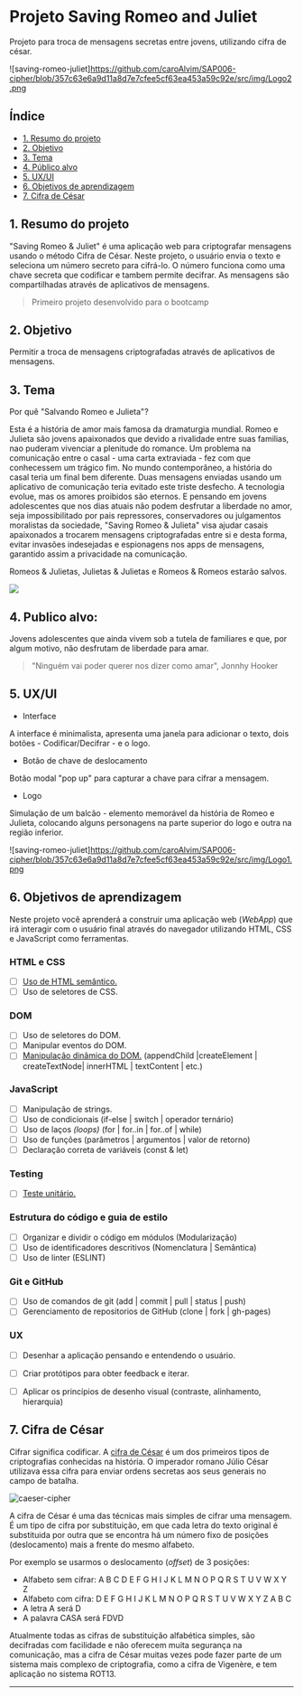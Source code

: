 # Projeto Saving Romeo and Juliet

Projeto para troca de mensagens secretas entre jovens, utilizando cifra de césar.

![saving-romeo-juliet]https://github.com/caroAlvim/SAP006-cipher/blob/357c63e6a9d11a8d7e7cfee5cf63ea453a59c92e/src/img/Logo2.png

## Índice

* [1. Resumo do projeto](#1-resumo-do-projeto)
* [2. Objetivo](#2-objetivo)
* [3. Tema](#3-tema)
* [4. Público alvo](#4-publico-alvo)
* [5. UX/UI](#5-ux-ui)
* [6. Objetivos de aprendizagem](#6-objetivos-de-aprendizagem)
* [7. Cifra de César](#7-cifra-de-cesar)

## 1. Resumo do projeto

"Saving Romeo & Juliet" é uma aplicação web para criptografar mensagens usando o método Cifra de César. Neste projeto, o usuário envia o texto e seleciona um número secreto para cifrá-lo. O número funciona como uma chave secreta que codificar e tambem permite decifrar. As mensagens são compartilhadas através de aplicativos de mensagens.

> Primeiro projeto desenvolvido para o bootcamp <Laboratoria>

## 2. Objetivo

Permitir a troca de mensagens criptografadas através de aplicativos de mensagens.


## 3. Tema

Por quê "Salvando Romeo e Julieta"?

Esta é a história de amor mais famosa da dramaturgia mundial. Romeo e Julieta são jovens apaixonados que devido a rivalidade entre suas familias, nao puderam vivenciar a plenitude do romance. Um problema na comunicação entre o casal - uma carta extraviada -  fez com que conhecessem um trágico fim. 
No mundo contemporâneo, a história do casal teria um final bem diferente. Duas mensagens enviadas usando um aplicativo de comunicação teria evitado este triste desfecho.
A tecnologia evolue, mas os amores proibidos são eternos. E pensando em jovens adolescentes que nos dias atuais não podem desfrutar a liberdade no amor, seja impossibilitado por pais repressores, conservadores ou julgamentos moralistas da sociedade, "Saving Romeo & Julieta" visa ajudar casais apaixonados a trocarem mensagens criptografadas entre si e desta forma, evitar invasões indesejadas e espionagens nos apps de mensagens, garantido assim a privacidade na comunicação.

Romeos & Julietas, Julietas & Julietas e Romeos & Romeos estarão salvos.

<p aligh=center>
<img src=" https://media.giphy.com/media/PXVdhT6pJFfP2/source.gif">
</p>


## 4. Publico alvo:

Jovens adolescentes que ainda vivem sob a tutela de familiares e que, por algum motivo, não desfrutam de liberdade para amar. 

> "Ninguém vai poder querer nos dizer como amar",
> Jonnhy Hooker


## 5. UX/UI 

* Interface

A interface é minimalista, apresenta uma janela para adicionar o texto, dois botões - Codificar/Decifrar - e o logo.


* Botão de chave de deslocamento

Botão modal "pop up" para capturar a chave para cifrar a mensagem. 

* Logo

Simulação de um balcão - elemento memorável da história de Romeo e Julieta, colocando alguns personagens na parte superior do logo e outra na região inferior.

![saving-romeo-juliet]https://github.com/caroAlvim/SAP006-cipher/blob/357c63e6a9d11a8d7e7cfee5cf63ea453a59c92e/src/img/Logo1.png

## 6. Objetivos de aprendizagem

Neste projeto você aprenderá a construir uma aplicação web (_WebApp_) que irá
interagir com o usuário final através do navegador utilizando HTML, CSS e
JavaScript como ferramentas.

### HTML e CSS

* [ ] [Uso de HTML semântico.](https://developer.mozilla.org/pt-BR/docs/Glossario/Semantica#Sem%C3%A2ntica_em_HTML)
* [ ] Uso de seletores de CSS.

### DOM

* [ ] Uso de seletores do DOM.
* [ ] Manipular eventos do DOM.
* [ ] [Manipulação dinâmica do DOM.](https://developer.mozilla.org/pt-BR/docs/DOM/Referencia_do_DOM/Introdu%C3%A7%C3%A3o)
(appendChild |createElement | createTextNode| innerHTML | textContent | etc.)

### JavaScript

* [ ] Manipulação de strings.
* [ ] Uso de condicionais (if-else | switch | operador ternário)
* [ ] Uso de laços _(loops)_ (for | for..in | for..of | while)
* [ ] Uso de funções (parâmetros | argumentos | valor de retorno)
* [ ] Declaração correta de variáveis (const & let)

### Testing

* [ ] [Teste unitário.](https://jestjs.io/docs/pt-BR/getting-started)

### Estrutura do código e guia de estilo

* [ ] Organizar e dividir o código em módulos (Modularização)
* [ ] Uso de identificadores descritivos (Nomenclatura | Semântica)
* [ ] Uso de linter (ESLINT)

### Git e GitHub

* [ ] Uso de comandos de git (add | commit | pull | status | push)
* [ ] Gerenciamento de repositorios de GitHub (clone | fork | gh-pages)

### UX

* [ ] Desenhar a aplicação pensando e entendendo o usuário.
* [ ] Criar protótipos para obter feedback e iterar.
* [ ] Aplicar os princípios de desenho visual (contraste, alinhamento, hierarquia)


## 7. Cifra de César

Cifrar significa codificar. A [cifra de
César](https://pt.wikipedia.org/wiki/Cifra_de_C%C3%A9sar) é um dos primeiros
tipos de criptografias conhecidas na história. O imperador romano Júlio César
utilizava essa cifra para enviar ordens secretas aos seus generais no campo de
batalha.

![caeser-cipher](https://user-images.githubusercontent.com/11894994/60990999-07ffdb00-a320-11e9-87d0-b7c291bc4cd1.png)


A cifra de César é uma das técnicas mais simples de cifrar uma mensagem. É um
tipo de cifra por substituição, em que cada letra do texto original é
substituida por outra que se encontra há um número fixo de posições
(deslocamento) mais a frente do mesmo alfabeto.

Por exemplo se usarmos o deslocamento (_offset_) de 3 posições:

* Alfabeto sem cifrar: A B C D E F G H I J K L M N O P Q R S T U V W X Y Z
* Alfabeto com cifra:  D E F G H I J K L M N O P Q R S T U V W X Y Z A B C
* A letra A será D
* A palavra CASA será FDVD

Atualmente todas as cifras de substituição alfabética simples, são decifradas
com facilidade e não oferecem muita segurança na comunicação, mas a cifra de César
muitas vezes pode fazer parte de um sistema mais complexo de criptografia, como
a cifra de Vigenère, e tem aplicação no sistema ROT13.

***